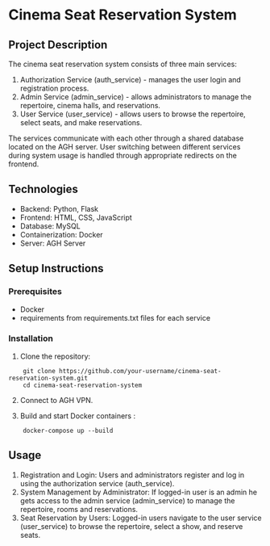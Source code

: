 # Cinema Seat Reservation System
## Project Description
The cinema seat reservation system consists of three main services:

1. Authorization Service (auth_service) - manages the user login and registration process.
2. Admin Service (admin_service) - allows administrators to manage the repertoire, cinema halls, and reservations.
3. User Service (user_service) - allows users to browse the repertoire, select seats, and make reservations.

The services communicate with each other through a shared database located on the AGH server. User switching between different services during system usage is handled through appropriate redirects on the frontend.

## Technologies
- Backend: Python, Flask
- Frontend: HTML, CSS, JavaScript
- Database: MySQL
- Containerization: Docker
- Server: AGH Server

## Setup Instructions
### Prerequisites
- Docker
- requirements from requirements.txt files for each service

### Installation
1. Clone the repository:

```
    git clone https://github.com/your-username/cinema-seat-reservation-system.git
    cd cinema-seat-reservation-system
```
2. Connect to AGH VPN.

3. Build and start Docker containers :

```
    docker-compose up --build
```
## Usage
1. Registration and Login: Users and administrators register and log in using the authorization service (auth_service).
2. System Management by Administrator: If logged-in user is an admin he gets access to the admin service (admin_service) to manage the repertoire, rooms and reservations.
3. Seat Reservation by Users: Logged-in users navigate to the user service (user_service) to browse the repertoire, select a show, and reserve seats.